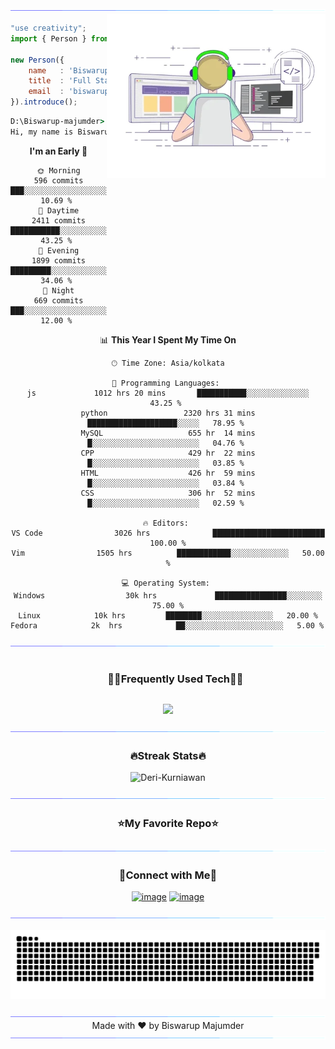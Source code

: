 <!--x axis divider-->
<img src="/assets/images/horizontal-divider-gradient.gif">

<picture> 
<a href="https://media.giphy.com/media/SWoSkN6DxTszqIKEqv/giphy.gif" alt="Developer">
<img src="/assets//images/developer.webp" align="right" width="350">
</a>
</picture>

```js
"use creativity";
import { Person } from 'india';

new Person({
    name   : 'Biswarup Majumder',
    title  : 'Full Stack Developer',
    email  : 'biswarupmajumder.cs@gmail.com',
}).introduce();
```

```cmd
D:\Biswarup-majumder> node index.js
Hi, my name is Biswarup Majumder, I Love to Improve AI/ML models.
```

<div align="center">

<!-- ![](https://komarev.com/ghpvc/?username=Deri-Kurniawan) [![wakatime](https://wakatime.com/badge/user/22520ecf-cee6-4d59-a21f-b5d7f4f8e491.svg)](https://wakatime.com/@22520ecf-cee6-4d59-a21f-b5d7f4f8e491) ![Followers](https://img.shields.io/github/followers/Deri-Kurniawan?label=Followers) ![Stars](https://img.shields.io/github/stars/Deri-Kurniawan?label=Stars) -->

<!--START_SECTION:waka-->
**I'm an Early 🐤** 

```text
🌞 Morning                596 commits         ███░░░░░░░░░░░░░░░░░░░░░░   10.69 % 
🌆 Daytime                2411 commits        ███████████░░░░░░░░░░░░░░   43.25 % 
🌃 Evening                1899 commits        █████████░░░░░░░░░░░░░░░░   34.06 % 
🌙 Night                  669 commits         ███░░░░░░░░░░░░░░░░░░░░░░   12.00 % 
```


📊 **This Year I Spent My Time On** 

```text
🕑︎ Time Zone: Asia/kolkata

💬 Programming Languages: 
js		       1012 hrs 20 mins       ███████████░░░░░░░░░░░░░░   43.25 % 
python                 2320 hrs 31 mins       ████████████████████░░░░░   78.95 % 
MySQL                   655 hr  14 mins       █░░░░░░░░░░░░░░░░░░░░░░░░   04.76 % 
CPP                     429 hr  22 mins       █░░░░░░░░░░░░░░░░░░░░░░░░   03.85 % 
HTML                    426 hr  59 mins       █░░░░░░░░░░░░░░░░░░░░░░░░   03.84 % 
CSS                     306 hr  52 mins       █░░░░░░░░░░░░░░░░░░░░░░░░   02.59 % 

🔥 Editors: 
VS Code                3026 hrs              █████████████████████████   100.00 %
Vim 		       1505 hrs		     ████████████░░░░░░░░░░░░░   50.00 %

💻 Operating System: 
Windows                  30k hrs             ████████████████░░░░░░░░   75.00 %
Linux			 10k hrs	     ████████░░░░░░░░░░░░░░░░   20.00 %
Fedora			  2k  hrs            ██░░░░░░░░░░░░░░░░░░░░░░   5.00 % 	
```



<!--END_SECTION:waka-->
  
</div>

<!--x axis divider-->
<img src="/assets/images/horizontal-divider-gradient.gif">

<!--h1 without bottom border-->
<div id="user-content-toc">
  <ul align="center">
    <summary><h3 style="display: inline-block">🧑‍💻Frequently Used Tech🧑‍💻</h3></summary>
  </ul>
</div>
<!--tech stack icons-->
<p align="center">
<a href="https://skillicons.dev">
<img src="https://skillicons.dev/icons?i=js,php,ts,react,nextjs,tailwindcss,nodejs,express,laravel,mysql,planetscale,git,vscode,figma,vercel,vite,cloudflare,prisma&perline=6" />
</a>
</p>

<!--x axis divider-->
<img src="/assets/images/horizontal-divider-gradient.gif">

<h3 align="center">🔥Streak Stats🔥</h3>

<!-- custom streak stats: https://git.io/streak-stats -->
<p align="center"><img src="https://streak-stats.demolab.com?user=Deri-Kurniawan&hide_border=true&type=png" alt="Deri-Kurniawan" /></p>

<!--x axis divider-->
<img src="/assets/images/horizontal-divider-gradient.gif">

<h3 align="center">⭐My Favorite Repo⭐</h3>

<!-- <div>
  <p align="center">
	<a href="https://github.com/Deri-Kurniawan/windows-11-os">
      		<img src="https://github-readme-stats.vercel.app/api/pin/?username=Deri-Kurniawan&repo=windows-11-os&theme=transparent" alt="GitHub Stats" />
    	</a>
	    <a href="https://github.com/Deri-Kurniawan/3d-portfolio">
      		<img src="https://github-readme-stats.vercel.app/api/pin/?username=Deri-Kurniawan&repo=3d-portfolio&theme=transparent" alt="GitHub Stats" />
    	</a>
    	<a href="https://github.com/Deri-Kurniawan/plant_shop_mobile_app">
      		<img src="https://github-readme-stats.vercel.app/api/pin/?username=Deri-Kurniawan&repo=plant_shop_mobile_app&theme=transparent" alt="GitHub Stats" />
    	</a>
    	<a href="https://github.com/Deri-Kurniawan/derizer">
      		<img src="https://github-readme-stats.vercel.app/api/pin/?username=Deri-Kurniawan&repo=derizer&theme=transparent" alt="GitHub Stats" />
    	</a>
    	<a href="https://github.com/Deri-Kurniawan/screen-recorder-online">
      		<img src="https://github-readme-stats.vercel.app/api/pin/?username=Deri-Kurniawan&repo=screen-recorder-online&theme=transparent" alt="GitHub Stats" />
    	</a>
    	<a href="https://github.com/Deri-Kurniawan/mini-framework">
      		<img src="https://github-readme-stats.vercel.app/api/pin/?username=Deri-Kurniawan&repo=mini-framework&theme=transparent" alt="GitHub Stats" />
    	</a>
</div> -->

<!--x axis divider-->
<img src="/assets/images/horizontal-divider-gradient.gif">

<!-- Connect with me -->
<h3 align="center">🤝Connect with Me🤝</h3>
<div align="center">

[![image](https://img.shields.io/badge/LinkedIn-0077B5?style=for-the-badge&logo=linkedin&logoColor=white)](https://www.linkedin.com/in/biswarup-majumder-54b936275/)
[![image](https://img.shields.io/badge/Instagram-E4405F?style=for-the-badge&logo=instagram&logoColor=white)](https://www.instagram.com/stfubiswa/)


  
</div>


  
<!-- [![image](https://img.shields.io/badge/Buy%20me%20a%20coffee-FFDD00?style=for-the-badge&logo=buymeacoffee&logoColor=white)](https://bitlie.deri.my.id/buymeacoffee) [![image](https://img.shields.io/badge/ko--fi-F16061?style=for-the-badge&logo=ko-fi&logoColor=white)](https://bitlie.deri.my.id/ko-fi) -->

<!--x axis divider-->
<img src="/assets/images/horizontal-divider-gradient.gif">

![Commit Snake History SVG](https://raw.githubusercontent.com/Deri-Kurniawan/Deri-Kurniawan/output/github-snake.svg)

<!--x axis divider-->
<img src="/assets/images/horizontal-divider-gradient.gif">

<div align="center">
    Made with ❤️ by <a target="_blank">Biswarup Majumder</a>
</div>

<!--x axis divider-->
<img src="/assets/images/horizontal-divider-gradient.gif">
